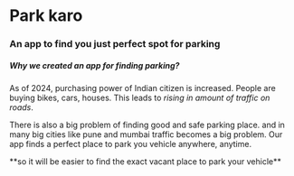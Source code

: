 # Park karo
### An app to find you just perfect spot for parking


##### Why we created an app for finding parking?
As of 2024, purchasing power of Indian citizen is increased. People are buying bikes, cars, houses.
This leads to *rising in amount of traffic on roads*. 
<p>There is also a big problem of finding good and safe parking place.
  and in many big cities like pune and mumbai traffic becomes a big problem.
  Our app finds a perfect place to park you vehicle anywhere, anytime.</p>
**so it will be easier to find the exact vacant place to park your vehicle**

